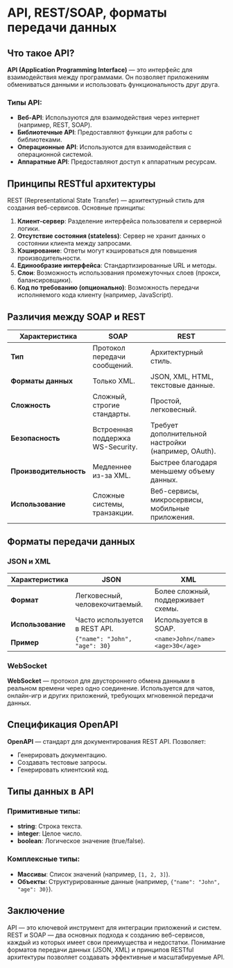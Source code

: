 # API, REST/SOAP, форматы передачи данных

## Что такое API?
**API (Application Programming Interface)** — это интерфейс для взаимодействия между программами. Он позволяет приложениям обмениваться данными и использовать функциональность друг друга.

### Типы API:
- **Веб-API**: Используются для взаимодействия через интернет (например, REST, SOAP).
- **Библиотечные API**: Предоставляют функции для работы с библиотеками.
- **Операционные API**: Используются для взаимодействия с операционной системой.
- **Аппаратные API**: Предоставляют доступ к аппаратным ресурсам.

## Принципы RESTful архитектуры
REST (Representational State Transfer) — архитектурный стиль для создания веб-сервисов. Основные принципы:
1. **Клиент-сервер**: Разделение интерфейса пользователя и серверной логики.
2. **Отсутствие состояния (stateless)**: Сервер не хранит данных о состоянии клиента между запросами.
3. **Кэширование**: Ответы могут кэшироваться для повышения производительности.
4. **Единообразие интерфейса**: Стандартизированные URL и методы.
5. **Слои**: Возможность использования промежуточных слоев (прокси, балансировщики).
6. **Код по требованию (опционально)**: Возможность передачи исполняемого кода клиенту (например, JavaScript).

## Различия между SOAP и REST
| Характеристика       | **SOAP**                                      | **REST**                                      |
|----------------------|----------------------------------------------|----------------------------------------------|
| **Тип**              | Протокол передачи сообщений.                 | Архитектурный стиль.                         |
| **Форматы данных**   | Только XML.                                  | JSON, XML, HTML, текстовые данные.           |
| **Сложность**        | Сложный, строгие стандарты.                  | Простой, легковесный.                        |
| **Безопасность**     | Встроенная поддержка WS-Security.            | Требует дополнительной настройки (например, OAuth). |
| **Производительность** | Медленнее из-за XML.                        | Быстрее благодаря меньшему объему данных.    |
| **Использование**    | Сложные системы, транзакции.                 | Веб-сервисы, микросервисы, мобильные приложения. |

## Форматы передачи данных
### JSON и XML
| Характеристика       | **JSON**                                      | **XML**                                      |
|----------------------|----------------------------------------------|----------------------------------------------|
| **Формат**           | Легковесный, человекочитаемый.               | Более сложный, поддерживает схемы.          |
| **Использование**    | Часто используется в REST API.               | Используется в SOAP.                        |
| **Пример**           | `{"name": "John", "age": 30}`                | `<name>John</name><age>30</age>`            |

### WebSocket
**WebSocket** — протокол для двустороннего обмена данными в реальном времени через одно соединение. Используется для чатов, онлайн-игр и других приложений, требующих мгновенной передачи данных.

## Спецификация OpenAPI
**OpenAPI** — стандарт для документирования REST API. Позволяет:
- Генерировать документацию.
- Создавать тестовые запросы.
- Генерировать клиентский код.

## Типы данных в API
### Примитивные типы:
- **string**: Строка текста.
- **integer**: Целое число.
- **boolean**: Логическое значение (true/false).

### Комплексные типы:
- **Массивы**: Список значений (например, `[1, 2, 3]`).
- **Объекты**: Структурированные данные (например, `{"name": "John", "age": 30}`).

## Заключение
API — это ключевой инструмент для интеграции приложений и систем. REST и SOAP — два основных подхода к созданию веб-сервисов, каждый из которых имеет свои преимущества и недостатки. Понимание форматов передачи данных (JSON, XML) и принципов RESTful архитектуры позволяет создавать эффективные и масштабируемые API.